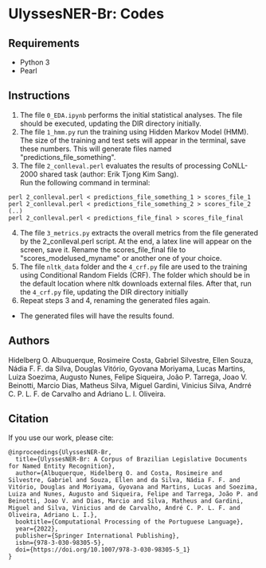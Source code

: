 # UlyssesNER-Br: Codes
## Requirements
- Python 3
- Pearl 

## Instructions
1. The file ```0_EDA.ipynb``` performs the initial statistical analyses. The file should be executed, updating the DIR directory initially.
2. The file ```1_hmm.py``` run the training using Hidden Markov Model (HMM). The size of the training and test sets will appear in the terminal, save these numbers. This will generate files named "predictions_file_something".
3. The file ```2_conlleval.perl``` evaluates the results of processing CoNLL-2000 shared task (author: Erik Tjong Kim Sang). <br> Run the following command in terminal:
```
perl 2_conlleval.perl < predictions_file_something_1 > scores_file_1
perl 2_conlleval.perl < predictions_file_something_2 > scores_file_2
(..)
perl 2_conlleval.perl < predictions_file_final > scores_file_final
```
4. The file ```3_metrics.py``` extracts the overall metrics from the file generated by the 2_conlleval.perl script. At the end, a latex line will appear on the screen, save it. Rename the scores_file_final file to "scores_modelused_myname" or another one of your choice.
5. The file ```nltk_data``` folder and the ```4_crf.py``` file are used to the training using Conditional Random Fields (CRF). The folder which should be in the default location where nltk downloads external files. After that, run the ```4_crf.py``` file, updating the DIR directory initially
6. Repeat steps 3 and 4, renaming the generated files again.
- The generated files will have the results found.

## Authors
Hidelberg O. Albuquerque, Rosimeire Costa, Gabriel Silvestre, Ellen Souza, Nádia F. F. da Silva, Douglas Vitório, Gyovana Moriyama, Lucas Martins, Luiza Soezima, Augusto Nunes, Felipe Siqueira, João P. Tarrega, Joao V. Beinotti, Marcio Dias, Matheus Silva, Miguel Gardini, Vinicius Silva, Andrré C. P. L. F. de Carvalho and Adriano L. I. Oliveira.

## Citation
If you use our work, please cite:
```
@inproceedings{UlyssesNER-Br,
  title={UlyssesNER-Br: A Corpus of Brazilian Legislative Documents for Named Entity Recognition}, 
  author={Albuquerque, Hidelberg O. and Costa, Rosimeire and Silvestre, Gabriel and Souza, Ellen and da Silva, Nádia F. F. and Vitório, Douglas and Moriyama, Gyovana and Martins, Lucas and Soezima, Luiza and Nunes, Augusto and Siqueira, Felipe and Tarrega, João P. and Beinotti, Joao V. and Dias, Marcio and Silva, Matheus and Gardini, Miguel and Silva, Vinicius and de Carvalho, André C. P. L. F. and Oliveira, Adriano L. I.},
  booktitle={Computational Processing of the Portuguese Language},
  year={2022},
  publisher={Springer International Publishing},
  isbn={978-3-030-98305-5},
  doi={https://doi.org/10.1007/978-3-030-98305-5_1}
}
```
